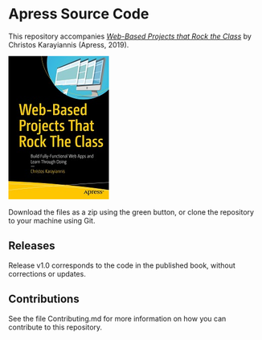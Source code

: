 # Apress Source Code

This repository accompanies [*Web-Based Projects that Rock the Class*](http://www.apress.com/9781484244623) by Christos Karayiannis (Apress, 2019).

[comment]: #cover
![Cover image](9781484244623.jpg)

Download the files as a zip using the green button, or clone the repository to your machine using Git.

## Releases

Release v1.0 corresponds to the code in the published book, without corrections or updates.

## Contributions

See the file Contributing.md for more information on how you can contribute to this repository.